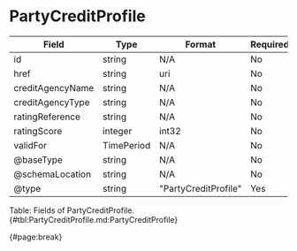 <!--
    ATTENTION: This file was generated via gradle!
               Do NOT manually edit this file! Any such changes will be overwritten!
-->

# PartyCreditProfile

| Field | Type | Format | Required |
| ------- | ------- | ------- | --- |
| id | string | N/A | No |
| href | string | uri | No |
| creditAgencyName | string | N/A | No |
| creditAgencyType | string | N/A | No |
| ratingReference | string | N/A | No |
| ratingScore | integer | int32 | No |
| validFor | TimePeriod | N/A | No |
| @baseType | string | N/A | No |
| @schemaLocation | string | N/A | No |
| @type | string | "PartyCreditProfile" | Yes |

Table: Fields of PartyCreditProfile. {#tbl:PartyCreditProfile.md:PartyCreditProfile}

{#page:break}
